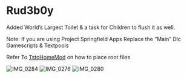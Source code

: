 # Rud3b0y

Added World’s Largest Toilet & a task for Children to flush it as well.

Note: If you are using Project Springfield Apps Replace the “Main” Dlc Gamescripts & Textpools

Refer To [TstoHomeMod](https://github.com/1gby/TstoHomeMod) on how to place root files

![IMG_0284](https://github.com/user-attachments/assets/002410b4-66f6-459c-9cb7-b0c755625668)
![IMG_0276](https://github.com/user-attachments/assets/bfaef5e1-bf60-4f98-97d1-ef976f331738)
![IMG_0280](https://github.com/user-attachments/assets/22f5e67a-627d-4bee-b398-295f7e087cce)
